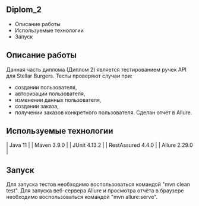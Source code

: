 Diplom_2
--------

* Описание работы
* Используемые технологии
* Запуск


Описание работы
----------------

Данная часть диплома (Диплом 2) является тестированием ручек API для Stellar Burgers.
Тесты проверяют случаи при: 
- создании пользователя, 
- авторизации пользователя, 
- изменении данных пользователя, 
- создании заказа,
- получении заказов конкретного пользователя. 
Сделан отчёт в Allure.

Используемые технологии
-----------------------

| Java 11 |
| Maven 3.9.0 |
| JUnit 4.13.2  |
| RestAssured 4.4.0 |
| Allure 2.29.0 |

Запуск
------

Для запуска тестов необходимо воспользоваться командой "mvn clean test".
Для запуска веб-сервера Allure и просмотра отчёта в браузере необходимо воспользоваться командой "mvn allure:serve".